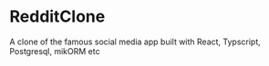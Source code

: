 # RedditClone
A clone of the famous social media app built with React, Typscript, Postgresql, mikORM etc
